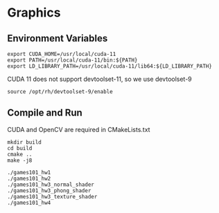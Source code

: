 # Graphics

## Environment Variables

```
export CUDA_HOME=/usr/local/cuda-11
export PATH=/usr/local/cuda-11/bin:${PATH}
export LD_LIBRARY_PATH=/usr/local/cuda-11/lib64:${LD_LIBRARY_PATH}
```

CUDA 11 does not support devtoolset-11, so we use devtoolset-9

```
source /opt/rh/devtoolset-9/enable
```

## Compile and Run

CUDA and OpenCV are required in CMakeLists.txt

```
mkdir build
cd build
cmake ..
make -j8

./games101_hw1
./games101_hw2
./games101_hw3_normal_shader
./games101_hw3_phong_shader
./games101_hw3_texture_shader
./games101_hw4
```

